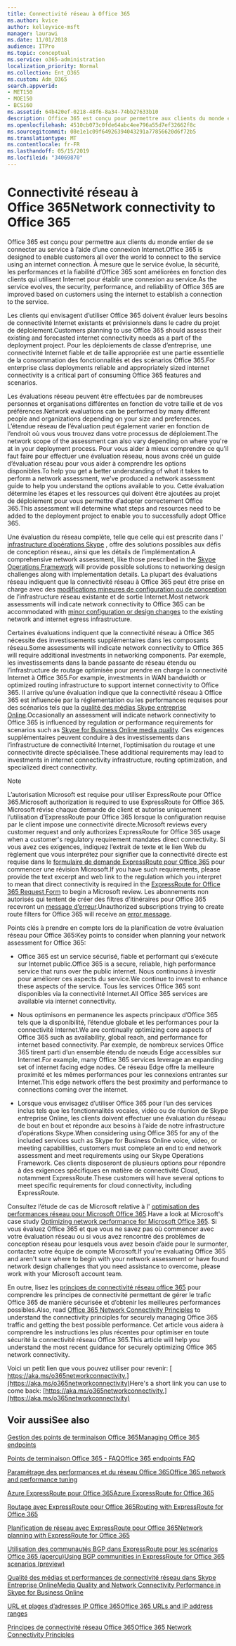 ```yaml
---
title: Connectivité réseau à Office 365
ms.author: kvice
author: kelleyvice-msft
manager: laurawi
ms.date: 11/01/2018
audience: ITPro
ms.topic: conceptual
ms.service: o365-administration
localization_priority: Normal
ms.collection: Ent_O365
ms.custom: Adm_O365
search.appverid:
- MET150
- MOE150
- BCS160
ms.assetid: 64b420ef-0218-48f6-8a34-74bb27633b10
description: Office 365 est conçu pour permettre aux clients du monde entier de se connecter au service à l’aide d’une connexion Internet. À mesure que le service évolue, la sécurité, les performances et la fiabilité d’Office 365 sont améliorées en fonction des clients qui utilisent Internet pour établir une connexion au service.
ms.openlocfilehash: 4510cb073c0fde64abc4ee796a55d7ef32662f8c
ms.sourcegitcommit: 08e1e1c09f64926394043291a77856620d6f72b5
ms.translationtype: MT
ms.contentlocale: fr-FR
ms.lasthandoff: 05/15/2019
ms.locfileid: "34069870"
---
```

# <a name="network-connectivity-to-office-365"></a><span data-ttu-id="b9e69-104">Connectivité réseau à Office 365</span><span class="sxs-lookup"><span data-stu-id="b9e69-104">Network connectivity to Office 365</span></span>

<span data-ttu-id="b9e69-105">Office 365 est conçu pour permettre aux clients du monde entier de se connecter au service à l’aide d’une connexion Internet.</span><span class="sxs-lookup"><span data-stu-id="b9e69-105">Office 365 is designed to enable customers all over the world to connect to the service using an internet connection.</span></span> <span data-ttu-id="b9e69-106">À mesure que le service évolue, la sécurité, les performances et la fiabilité d’Office 365 sont améliorées en fonction des clients qui utilisent Internet pour établir une connexion au service.</span><span class="sxs-lookup"><span data-stu-id="b9e69-106">As the service evolves, the security, performance, and reliability of Office 365 are improved based on customers using the internet to establish a connection to the service.</span></span>
  
<span data-ttu-id="b9e69-107">Les clients qui envisagent d’utiliser Office 365 doivent évaluer leurs besoins de connectivité Internet existants et prévisionnels dans le cadre du projet de déploiement.</span><span class="sxs-lookup"><span data-stu-id="b9e69-107">Customers planning to use Office 365 should assess their existing and forecasted internet connectivity needs as a part of the deployment project.</span></span> <span data-ttu-id="b9e69-108">Pour les déploiements de classe d’entreprise, une connectivité Internet fiable et de taille appropriée est une partie essentielle de la consommation des fonctionnalités et des scénarios Office 365.</span><span class="sxs-lookup"><span data-stu-id="b9e69-108">For enterprise class deployments reliable and appropriately sized internet connectivity is a critical part of consuming Office 365 features and scenarios.</span></span>
  
<span data-ttu-id="b9e69-109">Les évaluations réseau peuvent être effectuées par de nombreuses personnes et organisations différentes en fonction de votre taille et de vos préférences.</span><span class="sxs-lookup"><span data-stu-id="b9e69-109">Network evaluations can be performed by many different people and organizations depending on your size and preferences.</span></span> <span data-ttu-id="b9e69-110">L’étendue réseau de l’évaluation peut également varier en fonction de l’endroit où vous vous trouvez dans votre processus de déploiement.</span><span class="sxs-lookup"><span data-stu-id="b9e69-110">The network scope of the assessment can also vary depending on where you're at in your deployment process.</span></span> <span data-ttu-id="b9e69-111">Pour vous aider à mieux comprendre ce qu’il faut faire pour effectuer une évaluation réseau, nous avons créé un guide d’évaluation réseau pour vous aider à comprendre les options disponibles.</span><span class="sxs-lookup"><span data-stu-id="b9e69-111">To help you get a better understanding of what it takes to perform a network assessment, we've produced a network assessment guide to help you understand the options available to you.</span></span> <span data-ttu-id="b9e69-112">Cette évaluation détermine les étapes et les ressources qui doivent être ajoutées au projet de déploiement pour vous permettre d’adopter correctement Office 365.</span><span class="sxs-lookup"><span data-stu-id="b9e69-112">This assessment will determine what steps and resources need to be added to the deployment project to enable you to successfully adopt Office 365.</span></span>
  
<span data-ttu-id="b9e69-113">Une évaluation du réseau complète, telle que celle qui est prescrite dans l' [infrastructure d’opérations Skype](https://www.skypeoperationsframework.com/) , offre des solutions possibles aux défis de conception réseau, ainsi que les détails de l’implémentation.</span><span class="sxs-lookup"><span data-stu-id="b9e69-113">A comprehensive network assessment, like those prescribed in the [Skype Operations Framework](https://www.skypeoperationsframework.com/) will provide possible solutions to networking design challenges along with implementation details.</span></span> <span data-ttu-id="b9e69-114">La plupart des évaluations réseau indiquent que la connectivité réseau à Office 365 peut être prise en charge avec des [modifications mineures de configuration ou de conception](https://aka.ms/manageo365endpoints) de l’infrastructure réseau existante et de sortie Internet.</span><span class="sxs-lookup"><span data-stu-id="b9e69-114">Most network assessments will indicate network connectivity to Office 365 can be accommodated with [minor configuration or design changes](https://aka.ms/manageo365endpoints) to the existing network and internet egress infrastructure.</span></span>

<span data-ttu-id="b9e69-115">Certaines évaluations indiquent que la connectivité réseau à Office 365 nécessite des investissements supplémentaires dans les composants réseau.</span><span class="sxs-lookup"><span data-stu-id="b9e69-115">Some assessments will indicate network connectivity to Office 365 will require additional investments in networking components.</span></span> <span data-ttu-id="b9e69-116">Par exemple, les investissements dans la bande passante de réseau étendu ou l’infrastructure de routage optimisée pour prendre en charge la connectivité Internet à Office 365.</span><span class="sxs-lookup"><span data-stu-id="b9e69-116">For example, investments in WAN bandwidth or optimized routing infrastructure to support internet connectivity to Office 365.</span></span> <span data-ttu-id="b9e69-117">Il arrive qu’une évaluation indique que la connectivité réseau à Office 365 est influencée par la réglementation ou les performances requises pour des scénarios tels que la [qualité des médias Skype entreprise Online](https://support.office.com/article/Media-Quality-and-Network-Connectivity-Performance-in-Skype-for-Business-Online-5fe3e01b-34cf-44e0-b897-b0b2a83f0917).</span><span class="sxs-lookup"><span data-stu-id="b9e69-117">Occasionally an assessment will indicate network connectivity to Office 365 is influenced by regulation or performance requirements for scenarios such as [Skype for Business Online media quality](https://support.office.com/article/Media-Quality-and-Network-Connectivity-Performance-in-Skype-for-Business-Online-5fe3e01b-34cf-44e0-b897-b0b2a83f0917).</span></span> <span data-ttu-id="b9e69-118">Ces exigences supplémentaires peuvent conduire à des investissements dans l’infrastructure de connectivité Internet, l’optimisation du routage et une connectivité directe spécialisée.</span><span class="sxs-lookup"><span data-stu-id="b9e69-118">These additional requirements may lead to investments in internet connectivity infrastructure, routing optimization, and specialized direct connectivity.</span></span>
  
> [!NOTE]
> <span data-ttu-id="b9e69-119">L’autorisation Microsoft est requise pour utiliser ExpressRoute pour Office 365.</span><span class="sxs-lookup"><span data-stu-id="b9e69-119">Microsoft authorization is required to use ExpressRoute for Office 365.</span></span> <span data-ttu-id="b9e69-120">Microsoft révise chaque demande de client et autorise uniquement l’utilisation d’ExpressRoute pour Office 365 lorsque la configuration requise par le client impose une connectivité directe.</span><span class="sxs-lookup"><span data-stu-id="b9e69-120">Microsoft reviews every customer request and only authorizes ExpressRoute for Office 365 usage when a customer's regulatory requirement mandates direct connectivity.</span></span> <span data-ttu-id="b9e69-121">Si vous avez ces exigences, indiquez l’extrait de texte et le lien Web du règlement que vous interprétez pour signifier que la connectivité directe est requise dans le [formulaire de demande ExpressRoute pour Office 365](https://aka.ms/O365ERReview) pour commencer une révision Microsoft.</span><span class="sxs-lookup"><span data-stu-id="b9e69-121">If you have such requirements, please provide the text excerpt and web link to the regulation which you interpret to mean that direct connectivity is required in the [ExpressRoute for Office 365 Request Form](https://aka.ms/O365ERReview) to begin a Microsoft review.</span></span> <span data-ttu-id="b9e69-122">Les abonnements non autorisés qui tentent de créer des filtres d’itinéraires pour Office 365 recevront un [message d’erreur](https://support.microsoft.com/kb/3181709).</span><span class="sxs-lookup"><span data-stu-id="b9e69-122">Unauthorized subscriptions trying to create route filters for Office 365 will receive an [error message](https://support.microsoft.com/kb/3181709).</span></span>
  
<span data-ttu-id="b9e69-123">Points clés à prendre en compte lors de la planification de votre évaluation réseau pour Office 365:</span><span class="sxs-lookup"><span data-stu-id="b9e69-123">Key points to consider when planning your network assessment for Office 365:</span></span>
  
- <span data-ttu-id="b9e69-124">Office 365 est un service sécurisé, fiable et performant qui s’exécute sur Internet public.</span><span class="sxs-lookup"><span data-stu-id="b9e69-124">Office 365 is a secure, reliable, high performance service that runs over the public internet.</span></span> <span data-ttu-id="b9e69-125">Nous continuons à investir pour améliorer ces aspects du service.</span><span class="sxs-lookup"><span data-stu-id="b9e69-125">We continue to invest to enhance these aspects of the service.</span></span> <span data-ttu-id="b9e69-126">Tous les services Office 365 sont disponibles via la connectivité Internet.</span><span class="sxs-lookup"><span data-stu-id="b9e69-126">All Office 365 services are available via internet connectivity.</span></span>

- <span data-ttu-id="b9e69-127">Nous optimisons en permanence les aspects principaux d’Office 365 tels que la disponibilité, l’étendue globale et les performances pour la connectivité Internet.</span><span class="sxs-lookup"><span data-stu-id="b9e69-127">We are continually optimizing core aspects of Office 365 such as availability, global reach, and performance for internet based connectivity.</span></span> <span data-ttu-id="b9e69-128">Par exemple, de nombreux services Office 365 tirent parti d’un ensemble étendu de nœuds Edge accessibles sur Internet.</span><span class="sxs-lookup"><span data-stu-id="b9e69-128">For example, many Office 365 services leverage an expanding set of internet facing edge nodes.</span></span> <span data-ttu-id="b9e69-129">Ce réseau Edge offre la meilleure proximité et les mêmes performances pour les connexions entrantes sur Internet.</span><span class="sxs-lookup"><span data-stu-id="b9e69-129">This edge network offers the best proximity and performance to connections coming over the internet.</span></span>

- <span data-ttu-id="b9e69-130">Lorsque vous envisagez d’utiliser Office 365 pour l’un des services inclus tels que les fonctionnalités vocales, vidéo ou de réunion de Skype entreprise Online, les clients doivent effectuer une évaluation du réseau de bout en bout et répondre aux besoins à l’aide de notre infrastructure d’opérations Skype.</span><span class="sxs-lookup"><span data-stu-id="b9e69-130">When considering using Office 365 for any of the included services such as Skype for Business Online voice, video, or meeting capabilities, customers must complete an end to end network assessment and meet requirements using our Skype Operations Framework.</span></span> <span data-ttu-id="b9e69-131">Ces clients disposeront de plusieurs options pour répondre à des exigences spécifiques en matière de connectivité Cloud, notamment ExpressRoute.</span><span class="sxs-lookup"><span data-stu-id="b9e69-131">These customers will have several options to meet specific requirements for cloud connectivity, including ExpressRoute.</span></span>

<span data-ttu-id="b9e69-132">Consultez l’étude de cas de Microsoft relative à l' [optimisation des performances réseau pour Microsoft Office 365](https://msdn.microsoft.com/en-us/library/mt450488.aspx).</span><span class="sxs-lookup"><span data-stu-id="b9e69-132">Have a look at Microsoft's case study [Optimizing network performance for Microsoft Office 365](https://msdn.microsoft.com/en-us/library/mt450488.aspx).</span></span> <span data-ttu-id="b9e69-133">Si vous évaluez Office 365 et que vous ne savez pas où commencer avec votre évaluation réseau ou si vous avez rencontré des problèmes de conception réseau pour lesquels vous avez besoin d’aide pour le surmonter, contactez votre équipe de compte Microsoft.</span><span class="sxs-lookup"><span data-stu-id="b9e69-133">If you're evaluating Office 365 and aren't sure where to begin with your network assessment or have found network design challenges that you need assistance to overcome, please work with your Microsoft account team.</span></span>
  
<span data-ttu-id="b9e69-134">En outre, lisez les [principes de connectivité réseau office 365](https://aka.ms/o365networkingprinciples) pour comprendre les principes de connectivité permettant de gérer le trafic Office 365 de manière sécurisée et d’obtenir les meilleures performances possibles.</span><span class="sxs-lookup"><span data-stu-id="b9e69-134">Also, read [Office 365 Network Connectivity Principles](https://aka.ms/o365networkingprinciples) to understand the connectivity principles for securely managing Office 365 traffic and getting the best possible performance.</span></span> <span data-ttu-id="b9e69-135">Cet article vous aidera à comprendre les instructions les plus récentes pour optimiser en toute sécurité la connectivité réseau Office 365.</span><span class="sxs-lookup"><span data-stu-id="b9e69-135">This article will help you understand the most recent guidance for securely optimizing Office 365 network connectivity.</span></span>
  
<span data-ttu-id="b9e69-136">Voici un petit lien que vous pouvez utiliser pour revenir: [ https://aka.ms/o365networkconnectivity.](https://aka.ms/o365networkconnectivity)</span><span class="sxs-lookup"><span data-stu-id="b9e69-136">Here's a short link you can use to come back: [https://aka.ms/o365networkconnectivity.](https://aka.ms/o365networkconnectivity)</span></span>
  
## <a name="see-also"></a><span data-ttu-id="b9e69-137">Voir aussi</span><span class="sxs-lookup"><span data-stu-id="b9e69-137">See also</span></span>

[<span data-ttu-id="b9e69-138">Gestion des points de terminaison Office 365</span><span class="sxs-lookup"><span data-stu-id="b9e69-138">Managing Office 365 endpoints</span></span>](https://support.office.com/article/99cab9d4-ef59-4207-9f2b-3728eb46bf9a)
  
[<span data-ttu-id="b9e69-139">Points de terminaison Office 365 - FAQ</span><span class="sxs-lookup"><span data-stu-id="b9e69-139">Office 365 endpoints FAQ</span></span>](https://support.office.com/article/d4088321-1c89-4b96-9c99-54c75cae2e6d)
  
[<span data-ttu-id="b9e69-140">Paramétrage des performances et du réseau Office 365</span><span class="sxs-lookup"><span data-stu-id="b9e69-140">Office 365 network and performance tuning</span></span>](network-planning-and-performance.md)
  
[<span data-ttu-id="b9e69-141">Azure ExpressRoute pour Office 365</span><span class="sxs-lookup"><span data-stu-id="b9e69-141">Azure ExpressRoute for Office 365</span></span>](azure-expressroute.md)
  
[<span data-ttu-id="b9e69-142">Routage avec ExpressRoute pour Office 365</span><span class="sxs-lookup"><span data-stu-id="b9e69-142">Routing with ExpressRoute for Office 365</span></span>](routing-with-expressroute.md)
  
[<span data-ttu-id="b9e69-143">Planification de réseau avec ExpressRoute pour Office 365</span><span class="sxs-lookup"><span data-stu-id="b9e69-143">Network planning with ExpressRoute for Office 365</span></span>](network-planning-with-expressroute.md)
  
[<span data-ttu-id="b9e69-144">Utilisation des communautés BGP dans ExpressRoute pour les scénarios Office 365 (aperçu)</span><span class="sxs-lookup"><span data-stu-id="b9e69-144">Using BGP communities in ExpressRoute for Office 365 scenarios (preview)</span></span>](bgp-communities-in-expressroute.md)
  
[<span data-ttu-id="b9e69-145">Qualité des médias et performances de connectivité réseau dans Skype Entreprise Online</span><span class="sxs-lookup"><span data-stu-id="b9e69-145">Media Quality and Network Connectivity Performance in Skype for Business Online</span></span>](https://support.office.com/article/5fe3e01b-34cf-44e0-b897-b0b2a83f0917)
  
[<span data-ttu-id="b9e69-146">URL et plages d’adresses IP Office 365</span><span class="sxs-lookup"><span data-stu-id="b9e69-146">Office 365 URLs and IP address ranges</span></span>](https://support.office.com/article/8548a211-3fe7-47cb-abb1-355ea5aa88a2)
  
[<span data-ttu-id="b9e69-147">Principes de connectivité réseau Office 365</span><span class="sxs-lookup"><span data-stu-id="b9e69-147">Office 365 Network Connectivity Principles</span></span>](https://aka.ms/o365networkingprinciples)
